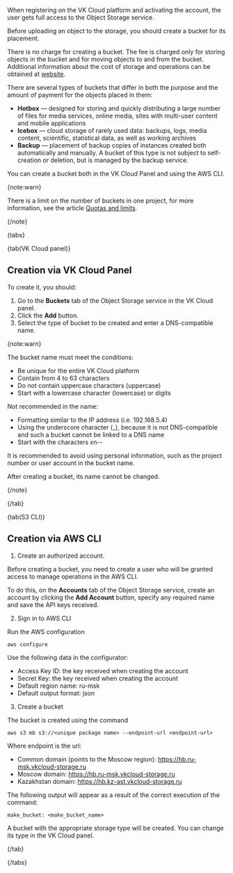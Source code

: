 When registering on the VK Cloud platform and activating the account, the user gets full access to the Object Storage service.

Before uploading an object to the storage, you should create a bucket for its placement.

<note>

There is no charge for creating a bucket. The fee is charged only for storing objects in the bucket and for moving objects to and from the bucket. Additional information about the cost of storage and operations can be obtained at [website](https://cloud.vk.com/pricing).

</note>

There are several types of buckets that differ in both the purpose and the amount of payment for the objects placed in them:

- **Hotbox** — designed for storing and quickly distributing a large number of files for media services, online media, sites with multi-user content and mobile applications
- **Icebox** — cloud storage of rarely used data: backups, logs, media content, scientific, statistical data, as well as working archives
- **Backup** — placement of backup copies of instances created both automatically and manually. A bucket of this type is not subject to self-creation or deletion, but is managed by the backup service.

You can create a bucket both in the VK Cloud Panel and using the AWS CLI.

{note:warn}

There is a limit on the number of buckets in one project, for more information, see the article [Quotas and limits](/en/tools-for-using-services/account/concepts/quotasandlimits).

{/note}

{tabs}

{tab(VK Cloud panel)}

## Creation via VK Cloud Panel

To create it, you should:

1. Go to the **Buckets** tab of the Object Storage service in the VK Cloud panel.
2. Click the **Add** button.
3. Select the type of bucket to be created and enter a DNS-compatible name.

{note:warn}

The bucket name must meet the conditions:

- Be unique for the entire VK Cloud platform
- Contain from 4 to 63 characters
- Do not contain uppercase characters (uppercase)
- Start with a lowercase character (lowercase) or digits

Not recommended in the name:

- Formatting similar to the IP address (i.e. 192.168.5.4)
- Using the underscore character (\_), because it is not DNS-compatible and such a bucket cannot be linked to a DNS name
- Start with the characters xn--

It is recommended to avoid using personal information, such as the project number or user account in the bucket name.

After creating a bucket, its name cannot be changed.

{/note}

{/tab}

{tab(S3 CLI)}

## Creation via AWS CLI

1. Create an authorized account.

Before creating a bucket, you need to create a user who will be granted access to manage operations in the AWS CLI.

To do this, on the **Accounts** tab of the Object Storage service, create an account by clicking the **Add Account** button, specify any required name and save the API keys received.

2. Sign in to AWS CLI

Run the AWS configuration

```console
aws configure
```

Use the following data in the configurator:

- Access Key ID: the key received when creating the account
- Secret Key: the key received when creating the account
- Default region name: ru-msk
- Default output format: json

3. Create a bucket

The bucket is created using the command

```console
aws s3 mb s3://<unique package name> --endpoint-url <endpoint-url>
```

Where endpoint is the url:

- Common domain (points to the Moscow region): https://hb.ru-msk.vkcloud-storage.ru
- Moscow domain: https://hb.ru-msk.vkcloud-storage.ru
- Kazakhstan domain: https://hb.kz-ast.vkcloud-storage.ru

The following output will appear as a result of the correct execution of the command:

```console
make_bucket: <make_bucket_name>
```

A bucket with the appropriate storage type will be created. You can change its type in the VK Cloud panel.

{/tab}

{/tabs}
